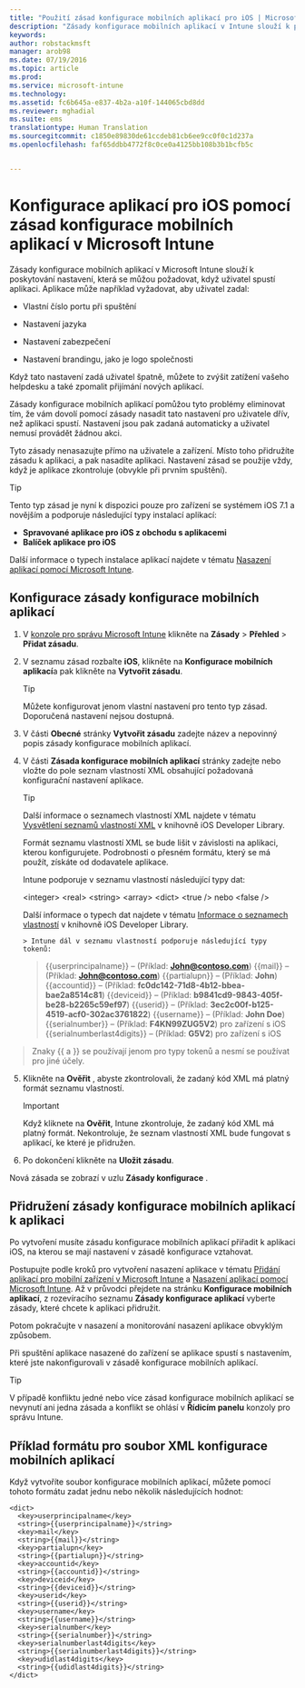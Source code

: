 ```yaml
---
title: "Použití zásad konfigurace mobilních aplikací pro iOS | Microsoft Intune"
description: "Zásady konfigurace mobilních aplikací v Intune slouží k poskytování nastavení, která se můžou požadovat, když uživatel spustí aplikaci pro iOS."
keywords: 
author: robstackmsft
manager: arob98
ms.date: 07/19/2016
ms.topic: article
ms.prod: 
ms.service: microsoft-intune
ms.technology: 
ms.assetid: fc6b645a-e837-4b2a-a10f-144065cbd8dd
ms.reviewer: mghadial
ms.suite: ems
translationtype: Human Translation
ms.sourcegitcommit: c1850e89830de61ccdeb81cb6ee9cc0f0c1d237a
ms.openlocfilehash: faf65ddbb4772f8c0ce0a4125bb108b3b1bcfb5c


---
```


# Konfigurace aplikací pro iOS pomocí zásad konfigurace mobilních aplikací v Microsoft Intune
Zásady konfigurace mobilních aplikací v Microsoft Intune slouží k poskytování nastavení, která se můžou požadovat, když uživatel spustí aplikaci. Aplikace může například vyžadovat, aby uživatel zadal:

-   Vlastní číslo portu při spuštění

-   Nastavení jazyka

-   Nastavení zabezpečení

-   Nastavení brandingu, jako je logo společnosti

Když tato nastavení zadá uživatel špatně, můžete to zvýšit zatížení vašeho helpdesku a také zpomalit přijímání nových aplikací.

Zásady konfigurace mobilních aplikací pomůžou tyto problémy eliminovat tím, že vám dovolí pomocí zásady nasadit tato nastavení pro uživatele dřív, než aplikaci spustí. Nastavení jsou pak zadaná automaticky a uživatel nemusí provádět žádnou akci.

Tyto zásady nenasazujte přímo na uživatele a zařízení. Místo toho přidružíte zásadu k aplikaci, a pak nasadíte aplikaci. Nastavení zásad se použije vždy, když je aplikace zkontroluje (obvykle při prvním spuštění).

> [!TIP]
> Tento typ zásad je nyní k dispozici pouze pro zařízení se systémem iOS 7.1 a novějším a podporuje následující typy instalací aplikací:
> 
> -   **Spravované aplikace pro iOS z obchodu s aplikacemi**
> -   **Balíček aplikace pro iOS**
> 
> Další informace o typech instalace aplikací najdete v tématu [Nasazení aplikací pomocí Microsoft Intune](deploy-apps.md).

## Konfigurace zásady konfigurace mobilních aplikací

1.  V [konzole pro správu Microsoft Intune](https://manage.microsoft.com) klikněte na **Zásady** &gt; **Přehled** &gt; **Přidat zásadu**.

2.  V seznamu zásad rozbalte **iOS**, klikněte na **Konfigurace mobilních aplikací**a pak klikněte na **Vytvořit zásadu**.

    > [!TIP]
    > Můžete konfigurovat jenom vlastní nastavení pro tento typ zásad. Doporučená nastavení nejsou dostupná.

3.  V části **Obecné** stránky **Vytvořit zásadu** zadejte název a nepovinný popis zásady konfigurace mobilních aplikací.

4.  V části **Zásada konfigurace mobilních aplikací** stránky zadejte nebo vložte do pole seznam vlastností XML obsahující požadovaná konfigurační nastavení aplikace.

    > [!TIP]
    > Další informace o seznamech vlastností XML najdete v tématu [Vysvětlení seznamů vlastností XML](https://developer.apple.com/library/ios/documentation/Cocoa/Conceptual/PropertyLists/UnderstandXMLPlist/UnderstandXMLPlist.html) v knihovně iOS Developer Library.
    > 
    > Formát seznamu vlastností XML se bude lišit v závislosti na aplikaci, kterou konfigurujete. Podrobnosti o přesném formátu, který se má použít, získáte od dodavatele aplikace.
    > 
    > Intune podporuje v seznamu vlastností následující typy dat:
    > 
    > &lt;integer&gt;
    > &lt;real&gt;
    > &lt;string&gt;
    > &lt;array&gt;
    > &lt;dict&gt;
    > &lt;true /&gt; nebo &lt;false /&gt;
    > 
    > Další informace o typech dat najdete v tématu [Informace o seznamech vlastností](https://developer.apple.com/library/ios/documentation/Cocoa/Conceptual/PropertyLists/AboutPropertyLists/AboutPropertyLists.html) v knihovně iOS Developer Library.
    >
        > Intune dál v seznamu vlastností podporuje následující typy tokenů:
    >    
    > \{\{userprincipalname\}\} – (Příklad: **John@contoso.com**) \{\{mail\}\} – (Příklad: **John@contoso.com**) \{\{partialupn\}\} – (Příklad: **John**) \{\{accountid\}\} – (Příklad: **fc0dc142-71d8-4b12-bbea-bae2a8514c81**) \{\{deviceid\}\} – (Příklad: **b9841cd9-9843-405f-be28-b2265c59ef97**) \{\{userid\}\} – (Příklad: **3ec2c00f-b125-4519-acf0-302ac3761822**) \{\{username\}\} – (Příklad: **John Doe**) \{\{serialnumber\}\} – (Příklad: **F4KN99ZUG5V2**) pro zařízení s iOS \{\{serialnumberlast4digits\}\} – (Příklad: **G5V2**) pro zařízení s iOS
>
> Znaky \{\{ a \}\} se používají jenom pro typy tokenů a nesmí se používat pro jiné účely.




5.  Klikněte na **Ověřit** , abyste zkontrolovali, že zadaný kód XML má platný formát seznamu vlastností.

    > [!IMPORTANT]
    > Když kliknete na **Ověřit**, Intune zkontroluje, že zadaný kód XML má platný formát. Nekontroluje, že seznam vlastností XML bude fungovat s aplikací, ke které je přidružen.

6.  Po dokončení klikněte na **Uložit zásadu**.

Nová zásada se zobrazí v uzlu **Zásady konfigurace** .

## Přidružení zásady konfigurace mobilních aplikací k aplikaci
Po vytvoření musíte zásadu konfigurace mobilních aplikací přiřadit k aplikaci iOS, na kterou se mají nastavení v zásadě konfigurace vztahovat.

Postupujte podle kroků pro vytvoření nasazení aplikace v tématu [Přidání aplikací pro mobilní zařízení v Microsoft Intune](add-apps-for-mobile-devices-in-microsoft-intune.md) a [Nasazení aplikací pomocí Microsoft Intune](deploy-apps-in-microsoft-intune.md). Až v průvodci přejdete na stránku **Konfigurace mobilních aplikací**, z rozevíracího seznamu **Zásady konfigurace aplikací** vyberte zásady, které chcete k aplikaci přidružit.

Potom pokračujte v nasazení a monitorování nasazení aplikace obvyklým způsobem.

Při spuštění aplikace nasazené do zařízení se aplikace spustí s nastavením, které jste nakonfigurovali v zásadě konfigurace mobilních aplikací.

> [!TIP]
> V případě konfliktu jedné nebo více zásad konfigurace mobilních aplikací se nevynutí ani jedna zásada a konflikt se ohlásí v **Řídicím panelu** konzoly pro správu Intune.

## Příklad formátu pro soubor XML konfigurace mobilních aplikací

Když vytvoříte soubor konfigurace mobilních aplikací, můžete pomocí tohoto formátu zadat jednu nebo několik následujících hodnot:

```
<dict>
  <key>userprincipalname</key>
  <string>{{userprincipalname}}</string>
  <key>mail</key>
  <string>{{mail}}</string>
  <key>partialupn</key>
  <string>{{partialupn}}</string>
  <key>accountid</key>
  <string>{{accountid}}</string>
  <key>deviceid</key>
  <string>{{deviceid}}</string>
  <key>userid</key>
  <string>{{userid}}</string>
  <key>username</key>
  <string>{{username}}</string>
  <key>serialnumber</key>
  <string>{{serialnumber}}</string>
  <key>serialnumberlast4digits</key>
  <string>{{serialnumberlast4digits}}</string>
  <key>udidlast4digits</key>
  <string>{{udidlast4digits}}</string>
</dict>

```





<!--HONumber=Jul16_HO3-->


